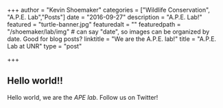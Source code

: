 +++
author = "Kevin Shoemaker"
categories = ["Wildlife Conservation", "A.P.E. Lab","Posts"]
date = "2016-09-27"
description = "A.P.E. Lab!"
featured = "turtle-banner.jpg"
featuredalt = ""
featuredpath = "/shoemaker/lab/img"  # can say "date", so images can be organized by date. Good for blog posts?
linktitle = "We are the A.P.E. lab!"
title = "A.P.E. Lab at UNR"
type = "post"

+++

## Hello world!!

Hello world, we are the *APE lab*. Follow us on Twitter!
